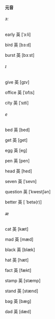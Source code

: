 #### 元音

###### ɜ:

early	英 [ˈɜ:li]

bird	英 [bɜ:d] 

burst	英 [bɜːst]

###### ɪ

give	英 [gɪv] 

office	英 [ˈɒfɪs]

city	英 [ˈsɪti]

###### e

bed	英 [bed] 

get	英 [get]   

egg	英 [eg]

pen	英 [pen] 

head	英 [hed] 

seven	英 [ˈsevn]  

question	英 [ˈkwestʃən]  

better	英 [ ˈbetə(r)] 

###### æ

cat	英 [kæt] 

mad	英 [mæd] 

black	英 [blæk]

hat	英 [hæt] 

fact	英 [fækt] 

stamp	英 [stæmp]

stand	英 [stænd] 

bag	英 [bæg]

dad	英 [dæd]  